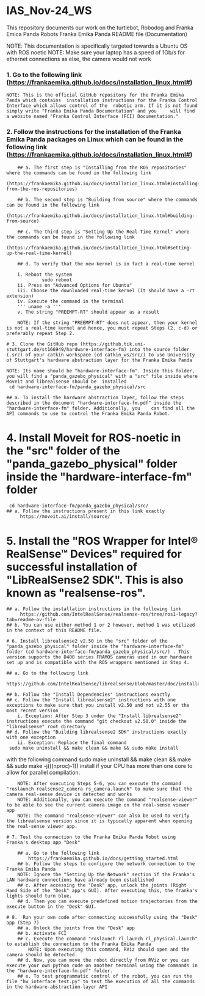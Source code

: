 # IAS_Nov-24_WS
This repository documents our work on the turtlebot, Robodog and Franka Emica Panda Robots
Franka Emika Panda README file (Documentation)

NOTE: This documentation is specifically targeted towards a Ubuntu OS with ROS noetic
NOTE: Make sure your laptop has a speed of 1Gb/s for ethernet connections as else, the camera would not work

### 1. Go to the following link (https://frankaemika.github.io/docs/installation_linux.html#)

	NOTE: This is the official GitHub repository for the Franka Emika Panda which contains 	installation instructions for the Franka Control Interface which allows control of the 	robotic arm. If it is not found simply write "Franka Emika Panda Documentation" and you 	will find a website named "Franka Control Interface (FCI) Documentation."

### 2. Follow the instructions for the installation of the Franka Emika Panda packages on Linux which can be found in the following link (https://frankaemika.github.io/docs/installation_linux.html#) 
```
	## a. The first step is "Installing from the ROS repositories" where the commands can be found in the following link 
	(https://frankaemika.github.io/docs/installation_linux.html#installing-	from-the-ros-repositories)

	## b. The second step is "Building from source" where the commands can be found in the following link 
	(https://frankaemika.github.io/docs/installation_linux.html#building-from-source)

	## c. The third step is "Setting Up the Real-Time Kernel" where the commands can be found in the following link 
	(https://frankaemika.github.io/docs/installation_linux.html#setting-up-the-real-time-kernel)

	## d. To verify that the new kernel is in fact a real-time kernel
```
		i. Reboot the system 
                 sudo reboot 
		ii. Press on "Advanced Options for Ubuntu" 
		iii. Choose the downloaded real-time kernel (It should have a -rt extension)
		iv. Execute the command in the terminal
        ''' uname -a '''
		v. The string "PREEMPT-RT" should appear as a result
```
	NOTE: If the string "PREEMPT-RT" does not appear, then your kernel is not a real-time kernel and hence, you must repeat Steps (2. c-d) or preferably repeat Step 2.

# 3. Clone the GitHub repo (https://github.tik.uni-stuttgart.de/st166949/hardware-interface-fm) into the source folder (.src) of your catkin workspace (cd catkin_ws/src/) to use University of Stuttgart's hardware abstraction layer for the Franka Emika Panda
```
	NOTE: Its name should be "hardware-interface-fm". Inside this folder, you will find a "panda_gazebo_physical" with a "src" file inside where Moveit and librealsense should be 	installed 
 	 cd hardware-interface-fm/panda_gazebo_physical/src

	## a. To install the hardware abstraction layer, follow the steps described in the document "hardware-interface-fm.pdf" inside the "hardware-interface-fm" folder. Additionally, you 	can find all the API commands to use to control the Franka Emika Panda Robot.	

# 4. Install Moveit for ROS-noetic in the "src" folder of the "panda_gazebo_physical" folder inside the "hardware-interface-fm" folder 
	 cd hardware-interface-fm/panda_gazebo_physical/src/
	## a. Follow the instructions present in this link exactly 
         https://moveit.ai/install/source/

# 5. Install the "ROS Wrapper for Intel® RealSense™ Devices" required for successful installation of "LibRealSense2 SDK". This is also known as "realsense-ros".
	
	## a. Follow the installation instructions in the following link
         https://github.com/IntelRealSense/realsense-ros/tree/ros1-legacy?tab=readme-ov-file
	## b. You can use either method 1 or 2 however, method 1 was utilized in the context of this README file.
	
```
# 6. Install librealsense2 v2.50 in the "src" folder of the "panda_gazebo_physical" folder inside the "hardware-interface-fm" folder (cd hardware-interface-fm/panda_gazebo_physical/src/) . This version supports the D400 series FRAMOS cameras used in our hardware set up and is compatible with the ROS wrappers mentioned in Step 4. 
```
	## a. Go to the following link
 	 https://github.com/IntelRealSense/librealsense/blob/master/doc/installation.md
  
	## b. Follow the "Install Dependencies" instructions exactly
	## c. Follow the "Install librealsense2" instructions with one exceptions to make sure that you install v2.50 and not v2.55 or the most recent version
		i. Exception: After Step 3 under the "Install librealsense2" instructions execute the command "git checkout v2.50.0" inside the "librealsense" root directory
	## d. Follow the "Building librealsense2 SDK" instructions exactly with one exception
		ii. Exception: Replace the final command 
 	 sudo make uninstall && make clean && make && sudo make install
  with the following command 
        sudo make uninstall && make clean && make && sudo make -j$(($(nproc)-1)) install
  if your CPU has more than one core to allow for parallel compilation.
```
	NOTE: After executing Steps 5-6, you can execute the command "roslaunch realsense2_camera rs_camera.launch" to make sure that the camera real-sense device is detected and works
	NOTE: Additionally, you can execute the command "realsense-viewer" to be able to see the current camera image on the real-sense viewer app
	NOTE: The command "realsense-viewer" can also be used to verify the librealsense version since it is typically apparent when opening the real-sense viewer app.

# 7. Test the connection to the Franka Emika Panda Robot using Franka's desktop app "Desk"

	## a. Go to the following link 
        https://frankaemika.github.io/docs/getting_started.html
	## b. Follow the steps to configure the network connection to the Franka Emika Panda
	NOTE: Ignore the "Setting Up the Network" section if the Franka's LAN hardware connections have already been established
	## c. After accessing the "Desk" app, unlock the joints (Right Hand Side of the "Desk" app's GUI). After executing this, the franka's lights should turn blue.
	## d. Then you can execute predefined motion trajectories from the execute button in the "Desk" GUI.

# 8.  Run your own code after connecting successfully using the "Desk" app (Step 7)
	## a. Unlock the joints from the "Desk" app
	## b. Activate FCI 
	## c. Execute the command "roslaunch rl_launch rl_physical.launch" to establish the connection to the Franka Emika Panda
		NOTE: Upon executing this command, RViz should open and the camera should be detected.
	## d. Now, you can move the robot directly from RViz or you can execute your own python code on another terminal using the commands in the "hardware-interface-fm.pdf" folder.
	## e. To test programmatic control of the robot, you can run the file "hw_interface_test.py" to test the execution of all the commands in the hardware-abstraction-layer API





